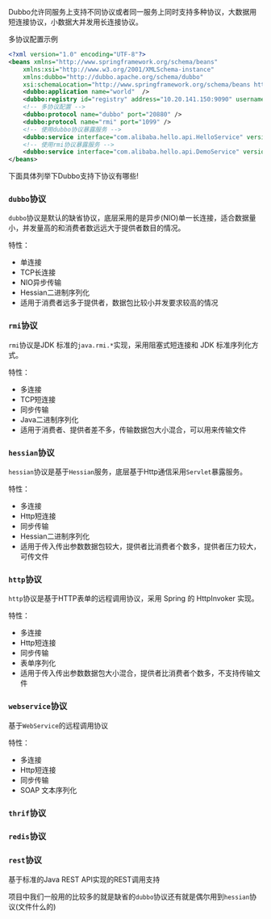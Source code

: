 
Dubbo允许同服务上支持不同协议或者同一服务上同时支持多种协议，大数据用短连接协议，小数据大并发用长连接协议。

多协议配置示例

```xml
<?xml version="1.0" encoding="UTF-8"?>
<beans xmlns="http://www.springframework.org/schema/beans"
    xmlns:xsi="http://www.w3.org/2001/XMLSchema-instance"
    xmlns:dubbo="http://dubbo.apache.org/schema/dubbo"
    xsi:schemaLocation="http://www.springframework.org/schema/beans http://www.springframework.org/schema/beans/spring-beans-4.3.xsd http://dubbo.apache.org/schema/dubbo http://dubbo.apache.org/schema/dubbo/dubbo.xsd"> 
    <dubbo:application name="world"  />
    <dubbo:registry id="registry" address="10.20.141.150:9090" username="admin" password="hello1234" />
    <!-- 多协议配置 -->
    <dubbo:protocol name="dubbo" port="20880" />
    <dubbo:protocol name="rmi" port="1099" />
    <!-- 使用dubbo协议暴露服务 -->
    <dubbo:service interface="com.alibaba.hello.api.HelloService" version="1.0.0" ref="helloService" protocol="dubbo" />
    <!-- 使用rmi协议暴露服务 -->
    <dubbo:service interface="com.alibaba.hello.api.DemoService" version="1.0.0" ref="demoService" protocol="rmi" /> 
</beans>
```

下面具体列举下Dubbo支持下协议有哪些!

### ```dubbo```协议

```dubbo```协议是默认的缺省协议，底层采用的是异步(NIO)单一长连接，适合数据量小，并发量高的和消费者数远远大于提供者数目的情况。

特性：
* 单连接
* TCP长连接
* NIO异步传输
* Hessian二进制序列化
* 适用于消费者远多于提供者，数据包比较小并发要求较高的情况

### ```rmi```协议

```rmi```协议是JDK 标准的```java.rmi.*```实现，采用阻塞式短连接和 JDK 标准序列化方式。

特性：
* 多连接
* TCP短连接
* 同步传输
* Java二进制序列化
* 适用于消费者、提供者差不多，传输数据包大小混合，可以用来传输文件

### ```hessian```协议

```hessian```协议是基于```Hessian```服务，底层基于Http通信采用```Servlet```暴露服务。

特性：
* 多连接
* Http短连接
* 同步传输
* Hessian二进制序列化
* 适用于传入传出参数数据包较大，提供者比消费者个数多，提供者压力较大，可传文件

### ```http```协议

```http```协议是基于HTTP表单的远程调用协议，采用 Spring 的 HttpInvoker 实现。

特性：
* 多连接
* Http短连接
* 同步传输
* 表单序列化
* 适用于传入传出参数数据包大小混合，提供者比消费者个数多，不支持传输文件

### ```webservice```协议

基于```WebService```的远程调用协议

特性：
* 多连接
* Http短连接
* 同步传输
* SOAP 文本序列化

### ```thrif```协议

### ```redis```协议

### ```rest```协议

基于标准的Java REST API实现的REST调用支持


项目中我们一般用的比较多的就是缺省的```dubbo```协议还有就是偶尔用到```hessian```协议(文件什么的)